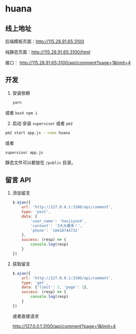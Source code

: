 # huana


## 线上地址

后端模板页面：http://115.28.91.65:3100

纯静态页面：http://115.28.91.65:3100/html

接口： http://115.28.91.65:3100/api/comment?page=1&limit=4

## 开发

1. 安装依赖

    ```bash
    yarn
    ```
或者
    ```bash
    npm i
    ```

2. 启动
安装 `supervisor` 或者 `pm2`

```bash
pm2 start app.js --name huana
```
或者
```bash
supervisor app.js
```

静态文件可以都放在 `/public` 目录。


## 留言 API

1. 添加留言

    ```js
    $.ajax({
        url: 'http://127.0.0.1:3100/api/comment',
        type: 'post',
        data: {
            'user_name': 'hanjiyun4',
            'content': '3大大撒多！',
            'phone': '18418744732'
        },
        success: (resp) => {
            console.log(resp)
        }
    })
    ```


2. 获取留言

    ```js
    $.ajax({
        url: 'http://127.0.0.1:3100/api/comment',
        type: 'get',
        data: {'limit': 2, 'page': 1},
        success: (resp) => {
            console.log(resp)
        }
    })
    ```

    或者直接请求

    http://127.0.0.1:3100/api/comment?page=1&limit=4



